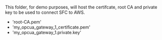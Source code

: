This folder, for demo purposes, will host the certifcate, root CA and private key to be used to connect SFC to AWS.  
- 'root-CA.pem'
- 'my_opcua_gateway_1_certificate.pem'
- 'my_opcua_gateway_1.private.key'